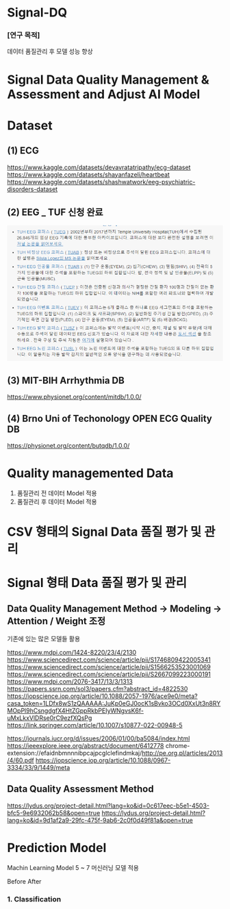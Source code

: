 # Signal-DQ

### [연구 목적]
데이터 품질관리 후 모델 성능 향상

# Signal Data Quality Management & Assessment and Adjust AI Model

# Dataset
## (1) ECG
https://www.kaggle.com/datasets/devavratatripathy/ecg-dataset
https://www.kaggle.com/datasets/shayanfazeli/heartbeat
https://www.kaggle.com/datasets/shashwatwork/eeg-psychiatric-disorders-dataset


## (2) EEG _ TUF 신청 완료
![alt text](image.png)

## (3) MIT-BIH Arrhythmia DB
https://www.physionet.org/content/mitdb/1.0.0/

## (4) Brno Uni of Techonology OPEN ECG Quality DB
https://physionet.org/content/butqdb/1.0.0/

# Quality managemented Data
1. 품질관리 전 데이터 Model 적용
2. 품질관리 후 데이터 Model 적용


# CSV 형태의 Signal Data 품질 평가 및 관리
# Signal 형태 Data 품질 평가 및 관리

## Data Quality Management Method -> Modeling -> Attention / Weight 조정
기존에 있는 많은 모델들 활용

https://www.mdpi.com/1424-8220/23/4/2130
https://www.sciencedirect.com/science/article/pii/S1746809422005341
https://www.sciencedirect.com/science/article/pii/S1566253523001069
https://www.sciencedirect.com/science/article/pii/S2667099223000191
https://www.mdpi.com/2076-3417/13/3/1313
https://papers.ssrn.com/sol3/papers.cfm?abstract_id=4822530
https://iopscience.iop.org/article/10.1088/2057-1976/ace9e0/meta?casa_token=1LDfx8wS1zQAAAAA:JuKp0eGJ0ocK1sBvko3OCd0XxUt3n8RYMOpPl9hCsngdgfX4HtZGppRkbPEIyWNgvsK6f-uMxLkxVlDRse0rC9ezfXQsPg
https://link.springer.com/article/10.1007/s10877-022-00948-5


https://journals.iucr.org/d/issues/2006/01/00/ba5084/index.html
https://ieeexplore.ieee.org/abstract/document/6412778
chrome-extension://efaidnbmnnnibpcajpcglclefindmkaj/http://pe.org.pl/articles/2013/4/60.pdf
https://iopscience.iop.org/article/10.1088/0967-3334/33/9/1449/meta

## Data Quality Assessment Method
https://lydus.org/project-detail.html?lang=ko&id=0c617eec-b5e1-4503-bfc5-9e6932062b58&open=true
https://lydus.org/project-detail.html?lang=ko&id=9d1af2a9-29fc-475f-9ab6-2c0f0d49f81a&open=true

# Prediction Model
Machin Learning Model 
5 ~ 7 머신러닝 모델 적용

Before After

### 1. Classification
